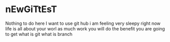# nEwGiTtEsT
Nothing to do here
I want to use git hub
i am feeling very sleepy right now
life is all about your worl
as much work you will do the benefit you are going to get
what is git
what is branch
